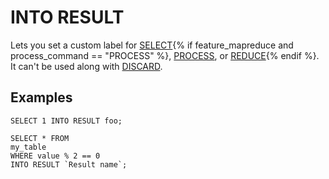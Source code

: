 # INTO RESULT

Lets you set a custom label for [SELECT](../select/index.md){% if feature_mapreduce and process_command == "PROCESS" %}, [PROCESS](../process.md), or [REDUCE](../reduce.md){% endif %}. It can't be used along with [DISCARD](../discard.md).

## Examples

```yql
SELECT 1 INTO RESULT foo;
```

```yql
SELECT * FROM
my_table
WHERE value % 2 == 0
INTO RESULT `Result name`;
```

